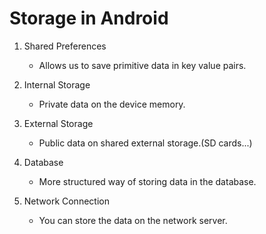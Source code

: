 # Storage in Android

1. Shared Preferences
    * Allows us to save primitive data in key value pairs.

2. Internal Storage 
    * Private data on the device memory.

3. External Storage
    * Public data on shared external storage.(SD cards...)

4. Database
    * More structured way of storing data in the database.

5. Network Connection
    * You can store the data on the network server.